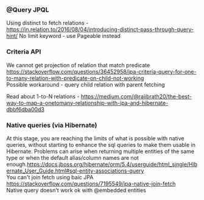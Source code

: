 ### @Query JPQL
Using distinct to fetch relations - https://in.relation.to/2016/08/04/introducing-distinct-pass-through-query-hint/
No limit keyword - use Pageable instead

### Criteria API
We cannot get projection of relation that match predicate https://stackoverflow.com/questions/36452958/jpa-criteria-query-for-one-to-many-relation-with-predicate-on-child-not-working  
Possible workaround - query child relation with parent fetching
 
 
Read about 1-to-N relations - https://medium.com/@rajibrath20/the-best-way-to-map-a-onetomany-relationship-with-jpa-and-hibernate-dbbf6dba00d3

### Native queries (via Hibernate)
At this stage, you are reaching the limits of what is possible with native queries, without starting to enhance the sql queries to make them usable in Hibernate. Problems can arise when returning multiple entities of the same type or when the default alias/column names are not enough.https://docs.jboss.org/hibernate/orm/5.4/userguide/html_single/Hibernate_User_Guide.html#sql-entity-associations-query  
You can't join fetch using baic JPA https://stackoverflow.com/questions/7195549/jpa-native-join-fetch  
Native query doesn't work ok with @embedded entities
